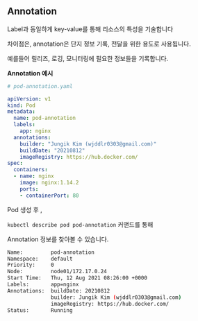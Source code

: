 ## Annotation

Label과 동일하게 key-value를 통해 리소스의 특성을 기술합니다

차이점은, annotation은 단지 정보 기록, 전달을 위한 용도로 사용됩니다.

예를들어 릴리즈, 로깅, 모니터링에 필요한 정보들을 기록합니다.

__Annotation 예시__

```yaml
# pod-annotation.yaml

apiVersion: v1
kind: Pod
metadata:
  name: pod-annotation
  labels:
    app: nginx
  annotations:
    builder: "Jungik Kim (wjddlr0303@gmail.com)"
    buildDate: "20210812"
    imageRegistry: https://hub.docker.com/    
spec:
  containers:
  - name: nginx
    image: nginx:1.14.2
    ports:
    - containerPort: 80
```

Pod 생성 후 ,

`kubectl describe pod pod-annotation` 커맨드를 통해

Annotation 정보를 찾아볼 수 있습니다.

```bash
Name:         pod-annotation
Namespace:    default
Priority:     0
Node:         node01/172.17.0.24
Start Time:   Thu, 12 Aug 2021 08:26:00 +0000
Labels:       app=nginx
Annotations:  buildDate: 20210812
              builder: Jungik Kim (wjddlr0303@gmail.com)
              imageRegistry: https://hub.docker.com/
Status:       Running
```

